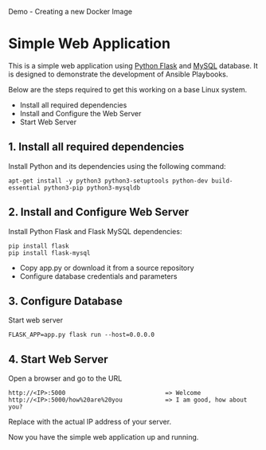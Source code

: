 Demo - Creating a new Docker Image
# Simple Web Application

This is a simple web application using [Python Flask](https://flask.palletsprojects.com/en/3.0.x/) and [MySQL](https://www.mysql.com/) database. It is designed to demonstrate the development of Ansible Playbooks.

Below are the steps required to get this working on a base Linux system.

  * Install all required dependencies
  * Install and Configure the Web Server
  * Start Web Server

## 1. Install all required dependencies
Install Python and its dependencies using the following command:
```
apt-get install -y python3 python3-setuptools python-dev build-essential python3-pip python3-mysqldb
```

## 2. Install and Configure Web Server
Install Python Flask and Flask MySQL dependencies:
```
pip install flask
pip install flask-mysql
```
  * Copy app.py or download it from a source repository
  * Configure database credentials and parameters

## 3. Configure Database
Start web server
```
FLASK_APP=app.py flask run --host=0.0.0.0
```

## 4. Start Web Server
Open a browser and go to the URL
```
http://<IP>:5000                            => Welcome
http://<IP>:5000/how%20are%20you            => I am good, how about you?
```
Replace <IP> with the actual IP address of your server.

Now you have the simple web application up and running. 
